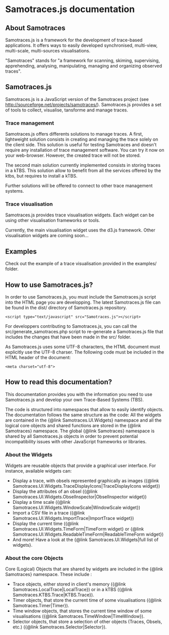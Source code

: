 Samotraces.js documentation
===========================

About Samotraces 
----------------

Samotraces.js is a framework for the development of trace-based applications.
It offers ways to easily developed synchronised, multi-view, multi-scale,
multi-sources visualisations.

"Samotraces" stands for "a framework for scanning, skiming,
supervising, apprehending, analysing, manipulating, managing and organizing
observed traces".

Samotraces.js
-------------

Samotraces.js is a JavaScript version of the Samotraces 
project (see http://sourceforge.net/projects/samotraces/).
Samotraces.js provides a set of tools to collect, 
visualise, tansforme and manage traces.

### Trace management

Samotraces.js offers differents solutions to manage traces.
A first, lightweight solution consists in creating and 
managing the trace solely on the client side. This solution 
is useful for testing Samotraces and doesn't require any 
installation of trace management software. You can try it 
now on your web-browser. However, the created trace will not
be stored.

The second main solution currently implemented consists in 
storing traces in a kTBS.
This solution allow to benefit from all the services offered
by the ktbs, but requires to install a kTBS.

Further solutions will be offered to connect to other trace 
management systems.

### Trace visualisation

Samotraces.js provides trace visualisation widgets. Each 
widget can be using other visualisation frameworks or tools.

Currently, the main visualisation widget uses the d3.js 
framework. Other visualisation widgets are coming soon...


Examples
--------

Check out the example of a trace visualisation provided in 
the examples/ folder.

How to use Samotraces.js?
-------------------------

In order to use Samotraces.js, you must include the 
Samotraces.js script into the HTML page you are developping.
The latest Samotraces.js file can be found in the dist/ 
directory of Samotraces.js repository.

```
<script type="text/javascript" src="Samotraces.js"></script>
```

For developpers contributing to Samotraces.js, 
you can call the src/generate_samotraces.php
script to re-generate a Samotraces.js file that includes the
changes that have been made in the src/ folder.

As Samotraces.js uses some UTF-8 characters, the HTML 
document must explicitly use the UTF-8 charser. The following
code must be included in the HTML header of the document:
```
<meta charset="utf-8">
```

How to read this documentation?
-------------------------------

This documentation provides you with the information you need to use Samotraces.js
and develop your own Trace-Based Systems (TBS).

The code is structured into namespaces that allow to easily identify objects.
The documentation follows the same structure as the code:
All the widgets are contained in the {@link Samotraces.UI.Widgets} namespace
and all the logical core objects and shared functions are stored in 
the {@link Samotraces} namespace.
The global {@link Samotraces} namespace is shared by all Samotraces.js objects
in order to prevent potential incompatibility issues with other JavaScript
frameworks or libraries.

### About the Widgets

Widgets are reusable objects that provide a graphical user interface.
For instance, available widgets can:

- Display a trace, with obsels represented graphically as images
({@link Samotraces.UI.Widgets.TraceDisplayIcons|TraceDisplayIcons widget})
- Display the attributes of an obsel
({@link Samotraces.UI.Widgets.ObselInspector|ObselInspector widget})
- Display a time scale
({@link Samotraces.UI.Widgets.WindowScale|WindowScale widget})
- Import a CSV file in a trace
({@link Samotraces.UI.Widgets.ImportTrace|ImportTrace widget})
- Display the current time
({@link Samotraces.UI.Widgets.TimeForm|TimeForm widget} or
{@link Samotraces.UI.Widgets.ReadableTimeForm|ReadableTimeForm widget})
- And more! Have a look at the {@link Samotraces.UI.Widgets|full list of widgets}.

### About the core Objects 

Core (Logical) Objects that are shared by widgets are included in the {@link Samotraces} namespace.
These include :

- Trace objects, either stored in client's memory
({@link Samotraces.LocalTrace|LocalTrace}) or in a kTBS
({@link Samotraces.KTBS.Trace|KTBS.Trace}).
- Timer objects, that store the current time of some visualisations
({@link Samotraces.Timer|Timer}).
- Time window objects, that stores the current time window of some visualisations
({@link Samotraces.TimeWindow|TimeWindow}).
- Selector objects, that store a selection of other objects (Traces, Obsels, etc.)
({@link Samotraces.Selector|Selector}).


